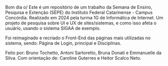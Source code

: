 Bom dia o/
Este é um repositório de um trabalho da Semana de Ensino, Pesquisa e Extenção (SEPE) do Instituto Federal Catarinense - Campus Concórdia. Realizado em 2024 pela turma 1G de Informática de Internet.
Um projeto de pesquisa sobre UI e UX de sites/sistemas, e como isso afeta o usuário, usando o sistema SIGAA de exemplo.

Foi reimaginado e recriado o Front-End das páginas mais utilizadas no sistema, sendo: Página de Login, principal e Disciplinas.


Feito por: Bruno Tochetto, Antoni Sartoretto, Bruna Donati e Emmanuelle da Silva.
Com orientação de: Caroline Guterres e Heitor Scalco Neto.
